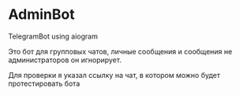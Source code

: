 # AdminBot
TelegramBot using aiogram

Это бот для групповых чатов, личные сообщения и сообщения не администраторов он игнорирует. 

Для проверки я указал ссылку на чат, в котором можно будет протестировать бота
